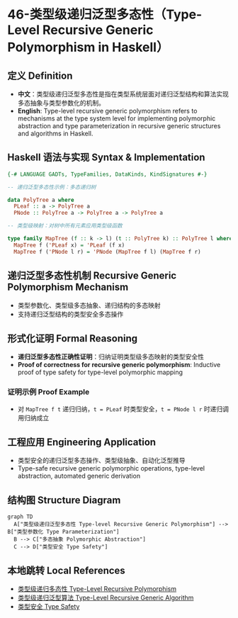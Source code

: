 # 46-类型级递归泛型多态性（Type-Level Recursive Generic Polymorphism in Haskell）

## 定义 Definition

- **中文**：类型级递归泛型多态性是指在类型系统层面对递归泛型结构和算法实现多态抽象与类型参数化的机制。
- **English**: Type-level recursive generic polymorphism refers to mechanisms at the type system level for implementing polymorphic abstraction and type parameterization in recursive generic structures and algorithms in Haskell.

## Haskell 语法与实现 Syntax & Implementation

```haskell
{-# LANGUAGE GADTs, TypeFamilies, DataKinds, KindSignatures #-}

-- 递归泛型多态性示例：多态递归树

data PolyTree a where
  PLeaf :: a -> PolyTree a
  PNode :: PolyTree a -> PolyTree a -> PolyTree a

-- 类型级映射：对树中所有元素应用类型级函数

type family MapTree (f :: k -> l) (t :: PolyTree k) :: PolyTree l where
  MapTree f ('PLeaf x) = 'PLeaf (f x)
  MapTree f ('PNode l r) = 'PNode (MapTree f l) (MapTree f r)
```

## 递归泛型多态性机制 Recursive Generic Polymorphism Mechanism

- 类型参数化、类型级多态抽象、递归结构的多态映射
- 支持递归泛型结构的类型安全多态操作

## 形式化证明 Formal Reasoning

- **递归泛型多态性正确性证明**：归纳证明类型级多态映射的类型安全性
- **Proof of correctness for recursive generic polymorphism**: Inductive proof of type safety for type-level polymorphic mapping

### 证明示例 Proof Example

- 对 `MapTree f t` 递归归纳，`t = PLeaf` 时类型安全，`t = PNode l r` 时递归调用归纳成立

## 工程应用 Engineering Application

- 类型安全的递归泛型多态操作、类型级抽象、自动化泛型推导
- Type-safe recursive generic polymorphic operations, type-level abstraction, automated generic derivation

## 结构图 Structure Diagram

```mermaid
graph TD
  A["类型级递归泛型多态性 Type-level Recursive Generic Polymorphism"] --> B["类型参数化 Type Parameterization"]
  B --> C["多态抽象 Polymorphic Abstraction"]
  C --> D["类型安全 Type Safety"]
```

## 本地跳转 Local References

- [类型级递归多态性 Type-Level Recursive Polymorphism](../71-Type-Level-Recursive-Polymorphism/01-Type-Level-Recursive-Polymorphism-in-Haskell.md)
- [类型级递归泛型算法 Type-Level Recursive Generic Algorithm](../72-Type-Level-Recursive-Generic-Algorithm/01-Type-Level-Recursive-Generic-Algorithm-in-Haskell.md)
- [类型安全 Type Safety](../14-Type-Safety/01-Type-Safety-in-Haskell.md)
